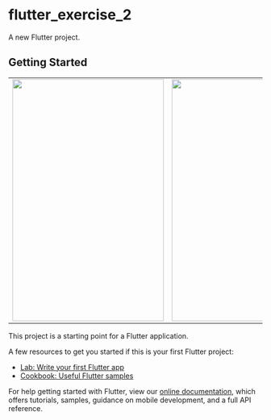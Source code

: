 # flutter_exercise_2

A new Flutter project.

## Getting Started

<table>
  <tr>
    <td><img src="https://res.cloudinary.com/dycxesufw/image/upload/v1632211647/bfvyoigrqogrvcxqomgg.jpg" width=300 height=480></td>
    <td><img src="https://res.cloudinary.com/dycxesufw/image/upload/v1632211649/ddzmggawoilphxoqm4mq.jpg" width=300 height=480></td>
    <td><img src="https://res.cloudinary.com/dycxesufw/image/upload/v1632211645/vocpy9qbxm8mvwzwx46o.jpg" width=300 height=480></td>
    <td><img src="https://res.cloudinary.com/dycxesufw/image/upload/v1632211642/f1mt53hxwhwsxwqhsnv3.jpg" width=300 height=480></td>
  </tr>
 </table>
 
This project is a starting point for a Flutter application.

A few resources to get you started if this is your first Flutter project:

- [Lab: Write your first Flutter app](https://flutter.dev/docs/get-started/codelab)
- [Cookbook: Useful Flutter samples](https://flutter.dev/docs/cookbook)

For help getting started with Flutter, view our
[online documentation](https://flutter.dev/docs), which offers tutorials,
samples, guidance on mobile development, and a full API reference.
